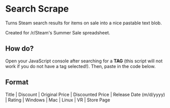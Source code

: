 # Search Scrape
Turns Steam search results for items on sale into a nice pastable text blob.

Created for /r/Steam's Summer Sale spreadsheet.

## How do?
Open your JavaScript console after searching for a __TAG__ (this script will not work if you do not have a tag selected!). Then, paste in the code below.

## Format
Title | Discount | Original Price | Discounted Price | Release Date (m/d/yyyy) | Rating | Windows | Mac | Linux | VR | Store Page